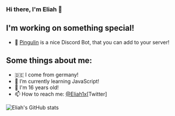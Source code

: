 ### Hi there, I'm Eliah 👋

## I'm working on something special!
- 🔭 [Pingulin](https://pingulin.me/) is a nice Discord Bot, that you can add to your server!

## Some things about me: 
- 🇩🇪 I come from germany!
- 🌱 I’m currently learning JavaScript!
- 👀 I'm 16 years old!
- 📫 How to reach me: [@Eliah1x](https://twitter.com/Eliah1x)[Twitter]

![Eliah's GitHub stats](https://github-readme-stats.vercel.app/api?username=EliahDE&show_icons=true&theme=radical)
